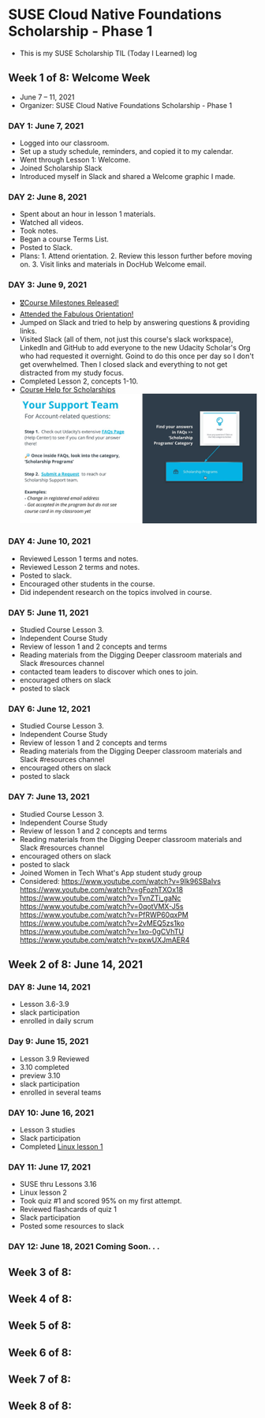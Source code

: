 # SUSE Cloud Native Foundations Scholarship - Phase 1
* This is my SUSE Scholarship TIL (Today I Learned) log

## Week 1 of 8: Welcome Week
- June 7 – 11, 2021
- Organizer: SUSE Cloud Native Foundations Scholarship - Phase 1

### DAY 1: June 7, 2021
- Logged into our classroom.  
- Set up a study schedule, reminders, and copied it to my calendar. 
- Went through Lesson 1: Welcome.
- Joined Scholarship Slack
- Introduced myself in Slack and shared a Welcome graphic I made.

### DAY 2: June 8, 2021
- Spent about an hour in lesson 1 materials.
- Watched all videos.
- Took notes.
- Began a course Terms List.
- Posted to Slack.
- Plans: 1. Attend orientation.
  2. Review this lesson further before moving on.
  3. Visit links and materials in DocHub Welcome email.

### DAY 3: June 9, 2021
- [🎖Course Milestones Released!](https://sites.google.com/udacity.com/suse-cloud-native-foundations/resources/milestones-course-timelines) 
- [Attended the Fabulous Orientation!](https://docs.google.com/presentation/d/1mZXRZU7SlLu6uWMDVO9fKa6TtdCfsiEJLy8LBtYLAEQ/present#slide=id.g1bdfc81a4a_0_0)
- Jumped on Slack and tried to help by answering questions & providing links. 
- Visited Slack (all of them, not just this course's slack workspace), LinkedIn and GitHub to add everyone to the new Udacity Scholar's Org who had requested it overnight. Goind to do this once per day so I don't get overwhelmed. Then I closed slack and everything to not get distracted from my study focus. 
- Completed Lesson 2, concepts 1-10. 
- [Course Help for Scholarships](https://udacity.zendesk.com/hc/en-us/requests/new?ticket_form_id=210726)
![Course-Help-Procedures](https://github.com/EO4wellness/leary-leerie/blob/master/SUSE%20Scholarship/Images/help-best-practices.jpg)


### DAY 4: June 10, 2021 
- Reviewed Lesson 1 terms and notes. 
- Reviewed Lesson 2 terms and notes.  
- Posted to slack.
- Encouraged other students in the course. 
- Did independent research on the topics involved in course. 

### DAY 5: June 11, 2021
- Studied Course Lesson 3.
- Independent Course Study 
- Review of lesson 1 and 2 concepts and terms 
- Reading materials from the Digging Deeper classroom materials and Slack #resources channel 
- contacted team leaders to discover which ones to join.
- encouraged others on slack
- posted to slack 

### DAY 6: June 12, 2021
- Studied Course Lesson 3.
- Independent Course Study 
- Review of lesson 1 and 2 concepts and terms 
- Reading materials from the Digging Deeper classroom materials and Slack #resources channel 
- encouraged others on slack
- posted to slack 

### DAY 7: June 13, 2021 
- Studied Course Lesson 3.
- Independent Course Study 
- Review of lesson 1 and 2 concepts and terms 
- Reading materials from the Digging Deeper classroom materials and Slack #resources channel 
- encouraged others on slack
- posted to slack 
- Joined Women in Tech What's App student study group 
- Considered: 
https://www.youtube.com/watch?v=9Ik96SBaIvs
https://www.youtube.com/watch?v=gFozhTXOx18
https://www.youtube.com/watch?v=TvnZTi_gaNc
https://www.youtube.com/watch?v=0qotVMX-J5s
https://www.youtube.com/watch?v=PfRWP60qxPM
https://www.youtube.com/watch?v=2vMEQ5zs1ko
https://www.youtube.com/watch?v=1xo-0gCVhTU
https://www.youtube.com/watch?v=pxwUXJmAER4


## Week 2 of 8: June 14, 2021
### DAY 8: June 14, 2021
- Lesson 3.6-3.9
- slack participation 
- enrolled in daily scrum

### Day 9: June 15, 2021
- Lesson 3.9 Reviewed
- 3.10 completed
- preview 3.10
- slack participation 
- enrolled in several teams

### DAY 10: June 16, 2021
- Lesson 3 studies 
- Slack participation 
- Completed [Linux lesson 1](https://www.udacity.com/course/linux-command-line-basics--ud595) 

### DAY 11: June 17, 2021 
- SUSE thru Lessons 3.16 
- Linux lesson 2
- Took quiz  #1 and scored 95% on my first attempt. 
- Reviewed flashcards of quiz 1
- Slack participation
- Posted some resources to slack 

### DAY 12: June 18, 2021 Coming Soon. . . 


## Week 3 of 8: 
## Week 4 of 8: 
## Week 5 of 8: 
## Week 6 of 8: 
## Week 7 of 8: 
## Week 8 of 8: 
